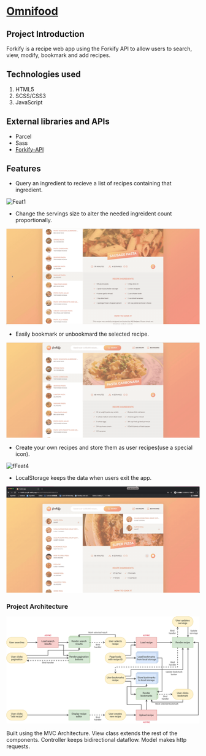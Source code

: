 # [Omnifood](https://forkify-lei.netlify.app)

## Project Introduction

Forkify is a recipe web app using the Forkify API to allow users to search, view, modify, bookmark and add recipes.

## Technologies used

1. HTML5
2. SCSS/CSS3
3. JavaScript

## External libraries and APIs

- Parcel
- Sass
- [Forkify-API](https://forkify-api.herokuapp.com/v2)

## Features

- Query an ingredient to recieve a list of recipes containing that ingredient.

![Feat1](src/img/feat1.gif)

- Change the servings size to alter the needed ingreident count proportionally.

![Feat2](src/img/feat2.gif)

- Easily bookmark or unbookmard the selected recipe.

![Feat3](src/img/feat3.gif)

- Create your own recipes and store them as user recipes(use a special icon).

![fFeat4](src/img/feat4.gif)

- LocalStorage keeps the data when users exit the app.

![Feat5](src/img/feat5.gif)

### Project Architecture

![Flowchart](src/img/forkify-flowchart-part-3.png)

Built using the MVC Architecture. View class extends the rest of the components. Controller keeps bidirectional dataflow. Model makes http requests.
